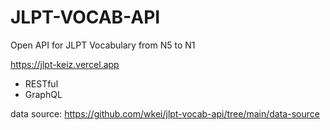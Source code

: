 # JLPT-VOCAB-API

Open API for JLPT Vocabulary from N5 to N1

https://jlpt-keiz.vercel.app

- RESTful
- GraphQL

data source: https://github.com/wkei/jlpt-vocab-api/tree/main/data-source
